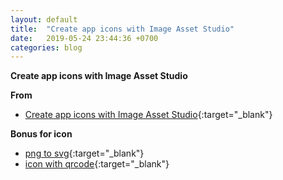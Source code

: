```yaml
---
layout: default
title:  "Create app icons with Image Asset Studio"
date:   2019-05-24 23:44:36 +0700
categories: blog
---
```

**Create app icons with Image Asset Studio**

**From**
*   [Create app icons with Image Asset Studio](https://developer.android.com/studio/write/image-asset-studio#create-adaptive){:target="_blank"}

**Bonus for icon**
*   [png to svg](https://www.pngtosvg.com/){:target="_blank"}
*   [icon with qrcode](https://www.unitag.io/qrcode){:target="_blank"}